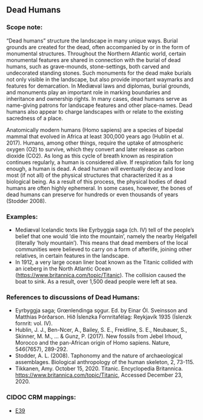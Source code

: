 
## Dead Humans 

###  Scope note: 
“Dead humans” structure the landscape in many unique ways. Burial grounds are created for the dead, often accompanied by or in the form of monumental structures. Throughout the Northern Atlantic world, certain monumental features are shared in connection with the burial of dead humans, such as grave-mounds, stone-settings, both carved and undecorated standing stones. Such monuments for the dead make burials not only visible in the landscape, but also provide important waymarks and features for demarcation. In Mediæval laws and diplomas, burial grounds, and monuments play an important role in marking boundaries and inheritance and ownership rights. In many cases, dead humans serve as name-giving patrons for landscape features and other place-names. Dead humans also appear to charge landscapes with or relate to the existing sacredness of a place. 

Anatomically modern humans (Homo sapiens) are a species of bipedal mammal that evolved in Africa at least 300,000 years ago (Hublin et al. 2017). Humans, among other things, require the uptake of atmospheric oxygen (O2) to survive, which they convert and later release as carbon dioxide (CO2). As long as this cycle of breath known as respiration continues regularly, a human is considered alive. If respiration fails for long enough, a human is dead. A dead human will eventually decay and lose most (if not all) of the physical structures that characterized it as a biological being. As a result of this process, the physical bodies of dead humans are often highly ephemeral. In some cases, however, the bones of dead humans can preserve for hundreds or even thousands of years (Stodder 2008).

### Examples: 

* Mediæval Icelandic texts like Eyrbyggja saga (ch. IV) tell of the people’s belief that one would ‘die into the mountain’, namely the nearby Helgafell (literally ‘holy mountain’). This means that dead members of the local communities were believed to carry on a form of afterlife, joining other relatives, in certain features in the landscape.
* In 1912, a very large ocean liner boat known as the Titanic collided with an iceberg in the North Atlantic Ocean (https://www.britannica.com/topic/Titanic). The collision caused the boat to sink. As a result, over 1,500 dead people were left at sea.


### References to discussions of Dead Humans:

* Eyrbyggja saga; Grœnlendinga sǫgur. Ed. by Einar Ól. Sveinsson and Matthías Þórðarson. Hið Íslenzka Fornritafélag: Reykjavík 1935 (Íslenzk fornrit: vol. IV). 
* Hublin, J. J., Ben-Ncer, A., Bailey, S. E., Freidline, S. E., Neubauer, S., Skinner, M. M., ... & Gunz, P. (2017). New fossils from Jebel Irhoud, Morocco and the pan-African origin of Homo sapiens. Nature, 546(7657), 289-292.
* Stodder, A. L. (2008). Taphonomy and the nature of archaeological assemblages. Biological anthropology of the human skeleton, 2, 73-115.
* Tikkanen, Amy. October 15, 2020. Titanic. Encyclopedia Britannica. https://www.britannica.com/topic/Titanic, Accessed December 23, 2020.


### CIDOC CRM mappings: 

* [E39](http://www.cidoc-crm.org/Entity/e39-actor/version-6.1)


